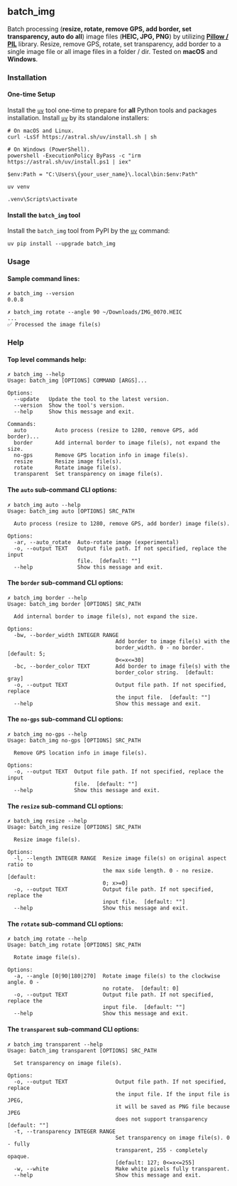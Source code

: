 ## batch_img

Batch processing (**resize, rotate, remove GPS, add border, set transparency,
auto do all**) image files (**HEIC, JPG, PNG**) by utilizing
**[Pillow / PIL](https://github.com/python-pillow/Pillow)** library.
Resize, remove GPS, rotate, set transparency, add border to a single image file
or all image files in a folder / dir. Tested on **macOS** and **Windows**.

### Installation

#### One-time Setup

Install the [`uv`](https://github.com/astral-sh/uv) tool one-time to prepare for
**all** Python tools and packages installation. Install
[`uv`](https://github.com/astral-sh/uv) by its standalone installers:

```
# On macOS and Linux.
curl -LsSf https://astral.sh/uv/install.sh | sh
```

```
# On Windows (PowerShell).
powershell -ExecutionPolicy ByPass -c "irm https://astral.sh/uv/install.ps1 | iex"

$env:Path = "C:\Users\{your_user_name}\.local\bin:$env:Path"

uv venv

.venv\Scripts\activate
```

#### Install the `batch_img` tool

Install the `batch_img` tool from PyPI by the
[`uv`](https://github.com/astral-sh/uv) command:

```
uv pip install --upgrade batch_img
```

### Usage

#### Sample command lines:

```
✗ batch_img --version
0.0.8

✗ batch_img rotate --angle 90 ~/Downloads/IMG_0070.HEIC
...
✅ Processed the image file(s)
```

### Help

#### Top level commands help:

```
✗ batch_img --help
Usage: batch_img [OPTIONS] COMMAND [ARGS]...

Options:
  --update   Update the tool to the latest version.
  --version  Show the tool's version.
  --help     Show this message and exit.

Commands:
  auto         Auto process (resize to 1280, remove GPS, add border)...
  border       Add internal border to image file(s), not expand the size.
  no-gps       Remove GPS location info in image file(s).
  resize       Resize image file(s).
  rotate       Rotate image file(s).
  transparent  Set transparency on image file(s).
```

#### The `auto` sub-command CLI options:

```
✗ batch_img auto --help
Usage: batch_img auto [OPTIONS] SRC_PATH

  Auto process (resize to 1280, remove GPS, add border) image file(s).

Options:
  -ar, --auto_rotate  Auto-rotate image (experimental)
  -o, --output TEXT   Output file path. If not specified, replace the input
                      file.  [default: ""]
  --help              Show this message and exit.
```

#### The `border` sub-command CLI options:

```
✗ batch_img border --help
Usage: batch_img border [OPTIONS] SRC_PATH

  Add internal border to image file(s), not expand the size.

Options:
  -bw, --border_width INTEGER RANGE
                                  Add border to image file(s) with the
                                  border_width. 0 - no border.  [default: 5;
                                  0<=x<=30]
  -bc, --border_color TEXT        Add border to image file(s) with the
                                  border_color string.  [default: gray]
  -o, --output TEXT               Output file path. If not specified, replace
                                  the input file.  [default: ""]
  --help                          Show this message and exit.
```

#### The `no-gps` sub-command CLI options:

```
✗ batch_img no-gps --help
Usage: batch_img no-gps [OPTIONS] SRC_PATH

  Remove GPS location info in image file(s).

Options:
  -o, --output TEXT  Output file path. If not specified, replace the input
                     file.  [default: ""]
  --help             Show this message and exit.
```

#### The `resize` sub-command CLI options:

```
✗ batch_img resize --help
Usage: batch_img resize [OPTIONS] SRC_PATH

  Resize image file(s).

Options:
  -l, --length INTEGER RANGE  Resize image file(s) on original aspect ratio to
                              the max side length. 0 - no resize.  [default:
                              0; x>=0]
  -o, --output TEXT           Output file path. If not specified, replace the
                              input file.  [default: ""]
  --help                      Show this message and exit.
```

#### The `rotate` sub-command CLI options:

```
✗ batch_img rotate --help
Usage: batch_img rotate [OPTIONS] SRC_PATH

  Rotate image file(s).

Options:
  -a, --angle [0|90|180|270]  Rotate image file(s) to the clockwise angle. 0 -
                              no rotate.  [default: 0]
  -o, --output TEXT           Output file path. If not specified, replace the
                              input file.  [default: ""]
  --help                      Show this message and exit.
```

#### The `transparent` sub-command CLI options:

```
✗ batch_img transparent --help
Usage: batch_img transparent [OPTIONS] SRC_PATH

  Set transparency on image file(s).

Options:
  -o, --output TEXT               Output file path. If not specified, replace
                                  the input file. If the input file is JPEG,
                                  it will be saved as PNG file because JPEG
                                  does not support transparency  [default: ""]
  -t, --transparency INTEGER RANGE
                                  Set transparency on image file(s). 0 - fully
                                  transparent, 255 - completely opaque.
                                  [default: 127; 0<=x<=255]
  -w, --white                     Make white pixels fully transparent.
  --help                          Show this message and exit.
```
